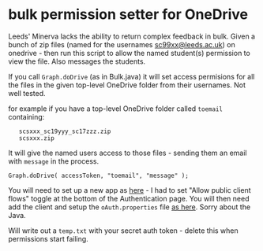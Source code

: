 # bulk permission setter for OneDrive

Leeds' Minerva lacks the ability to return complex feedback in bulk. Given a bunch of zip files (named for the usernames sc99xx@leeds.ac.uk) on onedrive - then run this script to allow the named student(s) permission to view the file. Also messages the students.

If you call `Graph.doDrive` (as in Bulk.java) it will set access permisions for all the files in the given top-level OneDrive folder from their usernames. Not well tested. 

for example if you have a top-level OneDrive folder called `toemail` containing:
```
   scsxxx_sc19yyy_sc17zzz.zip 
   scsxxx.zip
```
It will give the named users access to those files - sending them an email with `message` in the process.
```
Graph.doDrive( accessToken, "toemail", "message" );
```

You will need to set up a new app as [here](https://docs.microsoft.com/en-us/graph/tutorials/java?tutorial-step=2) - I had to set "Allow public client flows" toggle at the bottom of the Authentication page. You will then need add the client and setup the `oAuth.properties` file [as here](https://docs.microsoft.com/en-us/graph/tutorials/java?tutorial-step=3). Sorry about the Java.

Will write out a `temp.txt` with your secret auth token - delete this when permissions start failing.

